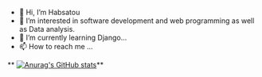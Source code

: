 - 👋 Hi, I’m Habsatou
- 👀 I’m interested in software development and web programming as well as Data analysis.
- 🌱 I’m currently learning Django...
- 📫 How to reach me ...

<!---
diaba/diaba is a ✨ special ✨ repository because its `README.md` (this file) appears on your GitHub profile.
You can click the Preview link to take a look at your changes.
--->
**
[![Anurag's GitHub stats](https://github-readme-stats.vercel.app/api?username=diaba)](https://github.com/anuraghazra/github-readme-stats)**
